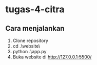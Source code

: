 # tugas-4-citra
## Cara menjalankan
1. Clone repository
2. cd .\website\
3. python .\app.py
4. Buka website di http://127.0.0.1:5500/